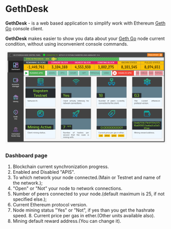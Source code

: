 # GethDesk

**GethDesk** - is a web based application to simplify work with Ethereum [Geth Go](https://github.com/ethereum/go-ethereum/wiki/geth) console client.

**GethDesk** makes easier to show you data about your [Geth Go](https://github.com/ethereum/go-ethereum/wiki/geth) node current 
condition, without using inconvenient console commands.

![GitHub Logo](/readmeIMG/dashboard.jpg)



### Dashboard page
1. Blockchain current synchronization progress.
2. Enabled and Disabled "APIS".
3. To which network your node connected.(Main or Testnet and name of 
   the network.);
4. "Open" or "Not" your node to network connections.
5. Number of peers connected to your node.(default maximum is 25, if not 
   specified else.);
6. Current Ethereum protocol version.
7. Node mining status "Yes" or "Not", if yes than you get the hashrate speed. 8. Current price per gas in ether.(Other units available also).
9. Mining default reward address.(You can change it).


